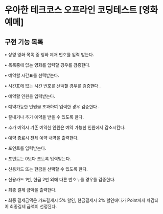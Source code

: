 # 우아한 테크코스 오프라인 코딩테스트 [영화 예메]
 
## 구현 기능 목록 


• 상영 영화 목록 중 영화 예매 번호를 입력 받는다.

• 목록중에 없는 영화를 입력할 경우를 검증한다.

• 예약할 시간표를 선택받는다. 

• 시간표에 없는 시간 번호를 선택할 경우를 검증한다 . 

• 예약할 인원을 입력받는다. 

• 예약가능한 인원을 초과하여 입력한 경우 검증한다 .

• 끝내거나 추가 예약을 받을 수 있도록 한다. 

• 추가 예약시 기존 예약한 인원은 예약 가능한 인원에서 감소시킨다.

• 예약 종료시 전체 예약 내역을 출력한다.

• 포인트를 입력받는다. 

• 포인트는 0보다 크도록 입력받는다. 

• 신용카드 또는 현금을 선택할 수 있도록 한다.

• 신용카드 1번, 현금 2번 외에 다른 번호누를 경우를 검증한다.

• 최종 결제 금액을 출력한다.

• 최종 결제금액은 카드결제시 5% 할인, 현금결제시 2% 할인에다가 Point까지 차감되어 최종결제 금액이 선정된다.
